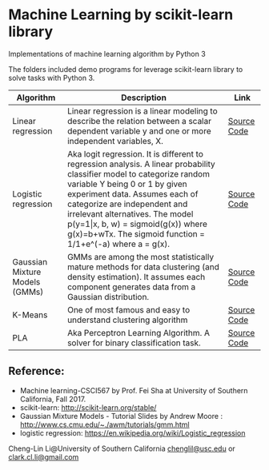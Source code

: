 
# Machine Learning by scikit-learn library
Implementations of machine learning algorithm by Python 3

The folders included demo programs for leverage scikit-learn library to solve tasks with Python 3. 

|Algorithm|Description|Link|
|------|------|--------|
|Linear regression|Linear regression is a linear modeling to describe the relation between a scalar dependent variable y and one or more independent variables, X.|[Source Code](https://github.com/Cheng-Lin-Li/MachineLearning/blob/master/scikit-learn/LinearRegression/sklearn-LinearRegression.py)|
|Logistic regression|Aka logit regression. It is different to regression analysis. A linear probability classifier model to categorize random variable Y being 0 or 1 by given experiment data. Assumes each of categorize are independent and irrelevant alternatives. The model p(y=1\|x, b, w) = sigmoid(g(x)) where g(x)=b+wTx. The sigmoid function = 1/1+e^(-a) where a = g(x).|[Source Code](https://github.com/Cheng-Lin-Li/MachineLearning/blob/master/scikit-learn/LogisticRegression/logistic_regression.py)|
|Gaussian Mixture Models (GMMs)|GMMs are among the most statistically mature methods for data clustering (and density estimation). It assumes each component generates data from a Gaussian distribution.|[Source Code](https://github.com/Cheng-Lin-Li/MachineLearning/blob/master/scikit-learn/KMean_GMM/k-means_EM-GMM.py)|
|K-Means|One of most famous and easy to understand clustering algorithm|[Source Code](https://github.com/Cheng-Lin-Li/MachineLearning/blob/master/scikit-learn/KMean_GMM/k-means_EM-GMM.py)|
|PLA| Aka Perceptron Learning Algorithm. A solver for binary classification task. |[Source Code](https://github.com/Cheng-Lin-Li/MachineLearning/blob/master/scikit-learn/PLA/sklearn-Perceptron.py)|



## Reference:
* Machine learning-CSCI567 by Prof. Fei Sha at University of Southern California, Fall 2017. 
* scikit-learn: http://scikit-learn.org/stable/
* Gaussian Mixture Models - Tutorial Slides by Andrew Moore : http://www.cs.cmu.edu/~./awm/tutorials/gmm.html
* logistic regression: https://en.wikipedia.org/wiki/Logistic_regression

Cheng-Lin Li@University of Southern California
chenglil@usc.edu or 
clark.cl.li@gmail.com
